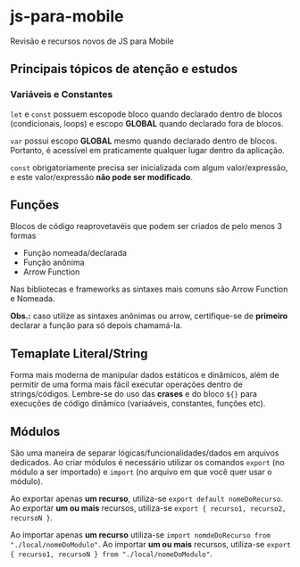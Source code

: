 # js-para-mobile

Revisão e recursos novos de JS para Mobile

## Principais tópicos de atenção e estudos

### Variáveis e Constantes

`let` e `const` possuem escopode bloco quando declarado dentro de blocos (condicionais, loops) e escopo **GLOBAL** quando declarado fora de blocos.

`var` possui escopo **GLOBAL** mesmo quando declarado dentro de blocos. Portanto, é acessível em praticamente qualquer lugar dentro da aplicação.

`const` obrigatoriamente precisa ser inicializada com algum valor/expressão, e este valor/expressão **não pode ser modificado**.

## Funções

Blocos de código reaprovetavéis que podem ser criados de pelo menos 3 formas

- Função nomeada/declarada
- Função anônima
- Arrow Function

Nas bibliotecas e frameworks as sintaxes mais comuns são Arrow Function e Nomeada.

**Obs.:** caso utilize as sintaxes anônimas ou arrow, certifique-se de **primeiro** declarar a função para só depois chamamá-la.

## Temaplate Literal/String

Forma mais moderna de manipular dados estáticos e dinâmicos, além de permitir de uma forma mais fácil executar operações dentro de strings/códigos. Lembre-se do uso das **crases** e do bloco `${}` para execuções de código dinâmico (variaáveis, constantes, funções etc). 

## Módulos

São uma maneira de separar lógicas/funcionalidades/dados em arquivos dedicados. Ao criar módulos é necessário utilizar os comandos `export` (no módulo a ser importado) e `import` (no arquivo em que você quer usar o módulo).

Ao exportar apenas **um recurso**, utiliza-se `export default nomeDoRecurso`. Ao exportar **um ou mais** recursos, utiliza-se `export { recurso1, recurso2, recursoN }`.

Ao importar apenas **um recurso** utiliza-se `import nomdeDoRecurso from "./local/nomeDoModulo"`. Ao importar **um ou mais** recursos, utiliza-se `export { recurso1, recursoN } from "./local/nomeDoModulo"`.